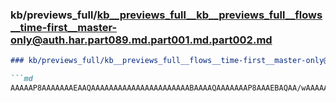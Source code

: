### kb/previews_full/kb__previews_full__kb__previews_full__flows__time-first__master-only@auth.har.part089.md.part001.md.part002.md

```md
### kb/previews_full/kb__previews_full__flows__time-first__master-only@auth.har.part089.md.part001.md (part 002)

```md
AAAAAP8AAAAAAAEAAQAAAAAAAAAAAAAAAAAAAAAABAAAAQAAAAAAAP8AAAEBAQAA/wAAAAAAAAAAAAD//wAAAAABAA
```

```

```
